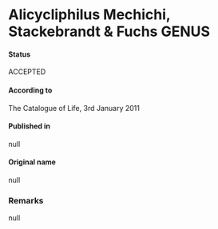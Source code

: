 # Alicycliphilus Mechichi, Stackebrandt & Fuchs GENUS

#### Status
ACCEPTED

#### According to
The Catalogue of Life, 3rd January 2011

#### Published in
null

#### Original name
null

### Remarks
null